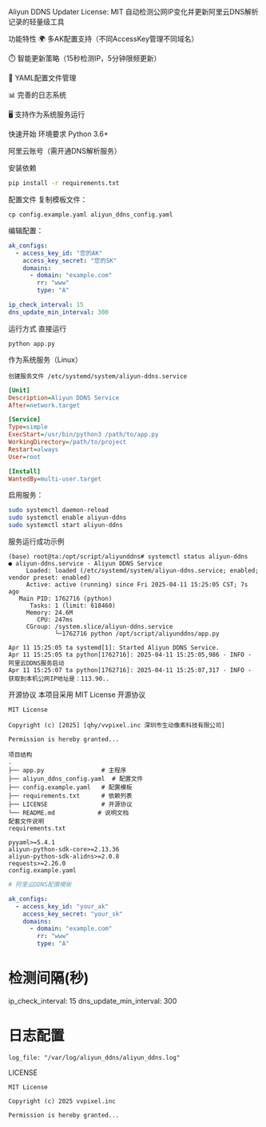 Aliyun DDNS Updater
License: MIT
自动检测公网IP变化并更新阿里云DNS解析记录的轻量级工具

功能特性
🌍 多AK配置支持（不同AccessKey管理不同域名）

⏱️ 智能更新策略（15秒检测IP，5分钟限频更新）

📝 YAML配置文件管理

📊 完善的日志系统

🖥️ 支持作为系统服务运行

快速开始
环境要求
Python 3.6+

阿里云账号（需开通DNS解析服务）

安装依赖
```bash
pip install -r requirements.txt
````
配置文件
复制模板文件：
```commandline
cp config.example.yaml aliyun_ddns_config.yaml
```

编辑配置：

```yaml
ak_configs:
  - access_key_id: "您的AK"
    access_key_secret: "您的SK"
    domains:
      - domain: "example.com"
        rr: "www"
        type: "A"

ip_check_interval: 15
dns_update_min_interval: 300
```

运行方式
直接运行
```commandline
python app.py
```

作为系统服务（Linux）
```text
创建服务文件 /etc/systemd/system/aliyun-ddns.service
```

```ini
[Unit]
Description=Aliyun DDNS Service
After=network.target

[Service]
Type=simple
ExecStart=/usr/bin/python3 /path/to/app.py
WorkingDirectory=/path/to/project
Restart=always
User=root

[Install]
WantedBy=multi-user.target
```

启用服务：

```bash
sudo systemctl daemon-reload
sudo systemctl enable aliyun-ddns
sudo systemctl start aliyun-ddns
```

服务运行成功示例
```text
(base) root@ta:/opt/script/aliyunddns# systemctl status aliyun-ddns
● aliyun-ddns.service - Aliyun DDNS Service
     Loaded: loaded (/etc/systemd/system/aliyun-ddns.service; enabled; vendor preset: enabled)
     Active: active (running) since Fri 2025-04-11 15:25:05 CST; 7s ago
   Main PID: 1762716 (python)
      Tasks: 1 (limit: 618460)
     Memory: 24.6M
        CPU: 247ms
     CGroup: /system.slice/aliyun-ddns.service
             └─1762716 python /opt/script/aliyunddns/app.py

Apr 11 15:25:05 ta systemd[1]: Started Aliyun DDNS Service.
Apr 11 15:25:05 ta python[1762716]: 2025-04-11 15:25:05,986 - INFO - 阿里云DDNS服务启动
Apr 11 15:25:07 ta python[1762716]: 2025-04-11 15:25:07,317 - INFO - 获取到本机公网IP地址是：113.90..

```

开源协议
本项目采用 MIT License 开源协议

```text
MIT License

Copyright (c) [2025] [qhy/vvpixel.inc 深圳市生动像素科技有限公司]

Permission is hereby granted...
```

```
项目结构
.
├── app.py                # 主程序
├── aliyun_ddns_config.yaml  # 配置文件
├── config.example.yaml   # 配置模板
├── requirements.txt      # 依赖列表
├── LICENSE               # 开源协议
└── README.md            # 说明文档
配套文件说明
requirements.txt
```

```text
pyyaml>=5.4.1
aliyun-python-sdk-core>=2.13.36
aliyun-python-sdk-alidns>=2.0.8
requests>=2.26.0
config.example.yaml
```

```yaml
# 阿里云DDNS配置模板

ak_configs:
  - access_key_id: "your_ak"
    access_key_secret: "your_sk"
    domains:
      - domain: "example.com"
        rr: "www"
        type: "A"
```

# 检测间隔(秒)
ip_check_interval: 15
dns_update_min_interval: 300

# 日志配置
```text
log_file: "/var/log/aliyun_ddns/aliyun_ddns.log"
```
LICENSE

```text
MIT License

Copyright (c) 2025 vvpixel.inc

Permission is hereby granted...
```
